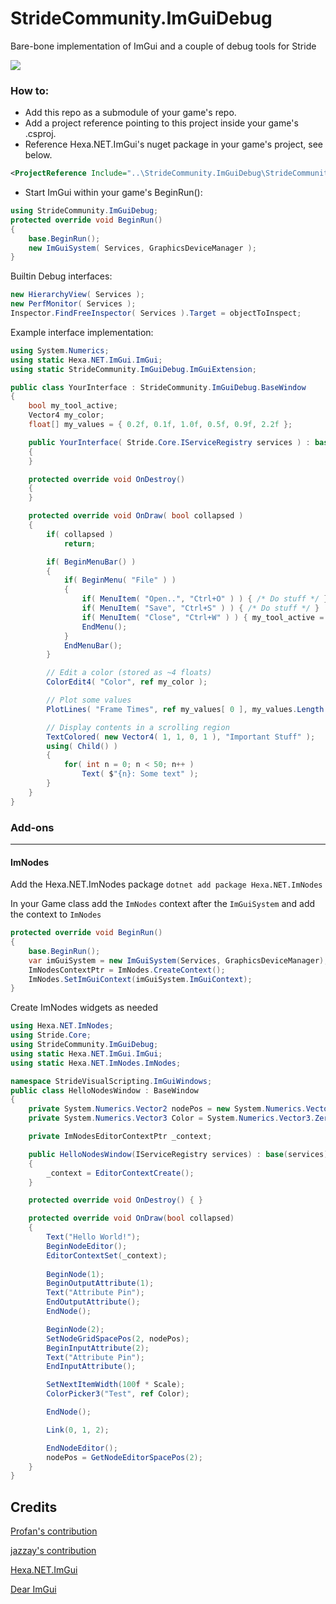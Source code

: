 StrideCommunity.ImGuiDebug
=====

Bare-bone implementation of ImGui and a couple of debug tools for Stride

![](https://user-images.githubusercontent.com/5742236/55237373-563a1400-5232-11e9-8c24-beeaf127c0ac.png)

### How to:
* Add this repo as a submodule of your game's repo.
* Add a project reference pointing to this project inside your game's .csproj.
* Reference Hexa.NET.ImGui's nuget package in your game's project, see below.
```xml
<ProjectReference Include="..\StrideCommunity.ImGuiDebug\StrideCommunity.ImGuiDebug.csproj" />
```
* Start ImGui within your game's BeginRun():
```cs
using StrideCommunity.ImGuiDebug;
protected override void BeginRun()
{
    base.BeginRun();
    new ImGuiSystem( Services, GraphicsDeviceManager );
}
```

Builtin Debug interfaces:
```cs
new HierarchyView( Services );
new PerfMonitor( Services );
Inspector.FindFreeInspector( Services ).Target = objectToInspect;
```

Example interface implementation:
```cs
using System.Numerics;
using static Hexa.NET.ImGui.ImGui;
using static StrideCommunity.ImGuiDebug.ImGuiExtension;

public class YourInterface : StrideCommunity.ImGuiDebug.BaseWindow
{
    bool my_tool_active;
    Vector4 my_color;
    float[] my_values = { 0.2f, 0.1f, 1.0f, 0.5f, 0.9f, 2.2f };

    public YourInterface( Stride.Core.IServiceRegistry services ) : base( services )
    {
    }

    protected override void OnDestroy()
    {
    }

    protected override void OnDraw( bool collapsed )
    {
        if( collapsed )
            return;

        if( BeginMenuBar() )
        {
            if( BeginMenu( "File" ) )
            {
                if( MenuItem( "Open..", "Ctrl+O" ) ) { /* Do stuff */ }
                if( MenuItem( "Save", "Ctrl+S" ) ) { /* Do stuff */ }
                if( MenuItem( "Close", "Ctrl+W" ) ) { my_tool_active = false; }
                EndMenu();
            }
            EndMenuBar();
        }

        // Edit a color (stored as ~4 floats)
        ColorEdit4( "Color", ref my_color );

        // Plot some values
        PlotLines( "Frame Times", ref my_values[ 0 ], my_values.Length );

        // Display contents in a scrolling region
        TextColored( new Vector4( 1, 1, 0, 1 ), "Important Stuff" );
        using( Child() )
        {
            for( int n = 0; n < 50; n++ )
                Text( $"{n}: Some text" );
        }
    }
}

```


### Add-ons
-------

#### ImNodes
Add the Hexa.NET.ImNodes package
`dotnet add package Hexa.NET.ImNodes`

In your Game class add the `ImNodes` context after the `ImGuiSystem` and add the context to `ImNodes`
```cs
protected override void BeginRun()
{
    base.BeginRun();
    var imGuiSystem = new ImGuiSystem(Services, GraphicsDeviceManager);
    ImNodesContextPtr = ImNodes.CreateContext();
    ImNodes.SetImGuiContext(imGuiSystem.ImGuiContext);
}
```

Create ImNodes widgets as needed
```cs
using Hexa.NET.ImNodes;
using Stride.Core;
using StrideCommunity.ImGuiDebug;
using static Hexa.NET.ImGui.ImGui;
using static Hexa.NET.ImNodes.ImNodes;

namespace StrideVisualScripting.ImGuiWindows;
public class HelloNodesWindow : BaseWindow
{
    private System.Numerics.Vector2 nodePos = new System.Numerics.Vector2(200, 100);
    private System.Numerics.Vector3 Color = System.Numerics.Vector3.Zero;

    private ImNodesEditorContextPtr _context;

    public HelloNodesWindow(IServiceRegistry services) : base(services)
    {
        _context = EditorContextCreate();
    }

    protected override void OnDestroy() { }

    protected override void OnDraw(bool collapsed)
    {
        Text("Hello World!");
        BeginNodeEditor();
        EditorContextSet(_context);
        
        BeginNode(1);
        BeginOutputAttribute(1);
        Text("Attribute Pin");
        EndOutputAttribute();
        EndNode();

        BeginNode(2);
        SetNodeGridSpacePos(2, nodePos);
        BeginInputAttribute(2);
        Text("Attribute Pin");
        EndInputAttribute();

        SetNextItemWidth(100f * Scale);
        ColorPicker3("Test", ref Color);

        EndNode();

        Link(0, 1, 2);

        EndNodeEditor();
        nodePos = GetNodeEditorSpacePos(2);
    }
}
```

Credits
-------
[Profan's contribution](https://github.com/profan/dear-xenko)

[jazzay's contribution](https://github.com/jazzay/Xenko.Extensions#xenkoimgui)

[Hexa.NET.ImGui](https://github.com/HexaEngine/Hexa.NET.ImGui)

[Dear ImGui](https://github.com/ocornut/imgui)
